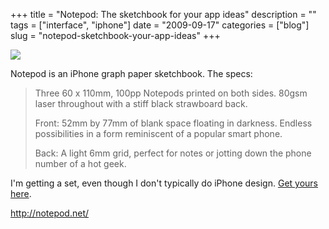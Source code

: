 +++
title = "Notepod: The sketchbook for your app ideas"
description = ""
tags = ["interface", "iphone"]
date = "2009-09-17"
categories = ["blog"]
slug = "notepod-sketchbook-your-app-ideas"
+++



  <div class="notebook-screenshot"><a href="http://notepod.net/"><img src="//media.konigi.com/bluga/wt4ab25cbfcae79_0.jpg"/></a></div><p>Notepod is an iPhone graph paper sketchbook. The specs:</p>
<blockquote><p>Three 60 x 110mm, 100pp Notepods printed on both sides. 80gsm laser throughout with a stiff black strawboard back.</p>
<p>Front: 52mm by 77mm of blank space floating in darkness. Endless possibilities in a form reminiscent of a popular smart phone.</p>
<p>Back: A light 6mm grid, perfect for notes or jotting down the phone number of a hot geek.</p></blockquote>
<p>I'm getting a set, even though I don't typically do iPhone design. <a href="http://notepod.net/">Get yours here</a>.</p>
    
  <a href="http://notepod.net/">http://notepod.net/</a>
